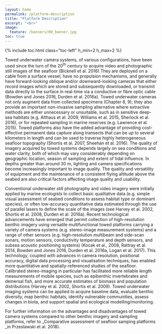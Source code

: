 ```yaml
---
layout: home
permalink: /platform-description
title: "Platform Description"
excerpt: "<br>"
image:
  feature: /banners/00_banner.jpg
toc: true
---
```

{% include toc.html class="toc-left" h_min=2 h_max=2 %}

Towed underwater camera systems, of various configurations, have been used since the turn of the 20<sup>th</sup> century to acquire video and photographic still images of the seafloor (Bicknell et al. 2016) They are deployed on a cable from a surface vessel, have no propulsion mechanisms, and generally have forward-looking oblique and/or downward-looking cameras that either record images which are stored and subsequently downloaded, or transmit data directly to the surface in real-time via a conductive or fibre optic cable (Bowden and Jones 2016, Durden et al. 2016a). Towed underwater cameras not only augment data from collected specimens  (Chapter 8, 9);  they also provide an important non-invasive sampling alternative where extractive methods are either unnecessary or unsuitable, such as in sensitive deep-sea habitats (e.g. Althaus et al. 2009, Williams et al. 2015, Sherlock et al. 2016), or for repeated sampling in marine reserves (e.g. Lawrence et al. 2015). Towed platforms also have the added advantage of providing cost-effective permanent data capture along transects that can be up to several kilometers in length and can be used to traverse highly heterogeneous seafloor topography (Shortis et al. 2007, Sheehan et al. 2016). The quality of imagery acquired by towed systems depends largely on sea conditions and water clarity, both of which may vary considerably depending on geographic location, season of sampling and extent of tidal influence. In depths greater than around 30 m, lighting and camera specifications become increasingly important to image quality. The quality and versatility of equipment and the maintenance of a consistent flying altitude above the seabed are also critical factors affecting image quality and usability.  

Conventional underwater still photography and video imagery were initially applied by marine ecologists to collect basic qualitative data (e.g. simple visual assessment of seabed conditions to assess habitat type or dominant species), or often low-accuracy quantitative data estimated through the use of parallel lasers to define the scale of the images (see Harvey et al. 2002, Shortis et al. 2008, Durden et al. 2016a). Recent technological advancements have emerged that permit collection of high-resolution benthic imagery using versatile multifunctional towed platforms carrying a variety of camera systems (e.g. stereo-image measurement systems) and a range of other sensors (e.g. high-resolution multibeam and side-scan sonars, motion sensors, conductivity temperature and depth sensors, and subsea acoustic positioning systems) (Kocak et al., 2008, Rattray et al. 2014, Bowden and Jones 2016, Durden et al. 2016a, Logan et al. 2017). This technology, coupled with advances in camera resolution, positional accuracy, digital data processing and visualisation techniques, has enabled more quantitative and spatially-referenced studies of the seafloor. Calibrated stereo-imaging in particular has facilitated more reliable length measurements of mobile species, such as epibenthic invertebrates and demersal fish, and more accurate estimates of biomass and population distributions (Harvey et al. 2002, Shortis et al. 2009). Towed underwater imaging systems can be applied to acquire baseline data, evaluate benthic diversity, map benthic habitats, identify vulnerable communities, assess changes in biota, and support spatial and ecological modelling/monitoring.

For further information on the advantages and disadvantages of towed camera systems compared to other benthic imagery and sampling platforms, refer to _Comparative assessment of seafloor samping platforms _in Przeslawski et al. 2018). 
